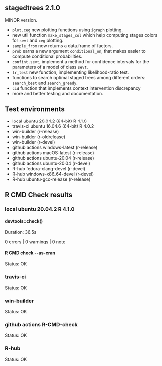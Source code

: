 ## stagedtrees 2.1.0

MINOR version.  

* `plot.ceg` new plotting functions using `igraph` plotting.
* new util function `make_stages_col` which help computing 
  stages colors for `sevt` and `ceg` plotting.
* `sample_from` now returns a data.frame of factors. 
* `prob` earns a new argument `conditional_on`, that 
   makes easier to compute conditional probabilities. 
* `confint.sevt`, implement a method for confidence intervals
   for the parameters of a model of class `sevt`. 
* `lr_test` new function, implementing likelihood-ratio 
   test.
* functions to search optimal staged trees among different orders:
  `search_best` and `search_greedy`.
* `cid` function that implements context intervention discrepancy
* more and better testing and documentation.

## Test environments

* local ubuntu 20.04.2  (64-bit)  R 4.1.0
* travis-ci ubuntu 16.04.6  (64-bit)  R 4.0.2
* win-builder (r-release)
* win-builder (r-oldrelease)
* win-builder (r-devel)
* github actions windows-latest (r-release)
* github actions macOS-latest (r-release)
* github actions ubuntu-20.04 (r-release)
* github actions ubuntu-20.04 (r-devel)
* R-hub fedora-clang-devel (r-devel)
* R-hub windows-x86_64-devel (r-devel)
* R-hub ubuntu-gcc-release (r-release)

## R CMD Check results

### local ubuntu 20.04.2 R 4.1.0

#### devtools::check()

Duration: 36.5s

0 errors | 0 warnings | 0 note

#### R CMD check --as-cran

Status: OK

### travis-ci 

Status: OK

### win-builder

Status: OK

### github actions R-CMD-check 

Status: OK

### R-hub

Status: OK